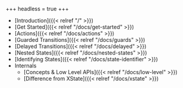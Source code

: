 +++
headless = true
+++

- [Introduction]({{< relref "/" >}})
- [Get Started]({{< relref "/docs/get-started" >}})
- [Actions]({{< relref "/docs/actions" >}})
- [Guarded Transitions]({{< relref "/docs/guards" >}})
- [Delayed Transitions]({{< relref "/docs/delayed" >}})
- [Nested States]({{< relref "/docs/nested-states" >}})
- [Identifying States]({{< relref "/docs/state-identifier" >}})
- Internals
  - [Concepts & Low Level APIs]({{< relref "/docs/low-level" >}})
  - [Difference from XState]({{< relref "/docs/xstate" >}})
